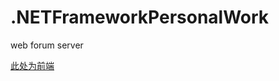 # .NETFrameworkPersonalWork
web forum server

[此处为前端](https://github.com/tataka-e/.NetPersonalWork_web_forum.git)